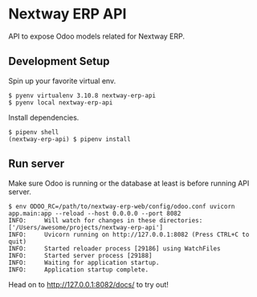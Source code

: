 # Nextway ERP API

API to expose Odoo models related for Nextway ERP.

## Development Setup

Spin up your favorite virtual env.

```console
$ pyenv virtualenv 3.10.8 nextway-erp-api
$ pyenv local nextway-erp-api
```

Install dependencies.

```console
$ pipenv shell
(nextway-erp-api) $ pipenv install
```

## Run server

Make sure Odoo is running or the database at least is before running API server.

```console
$ env ODOO_RC=/path/to/nextway-erp-web/config/odoo.conf uvicorn app.main:app --reload --host 0.0.0.0 --port 8082
INFO:     Will watch for changes in these directories: ['/Users/awesome/projects/nextway-erp-api']
INFO:     Uvicorn running on http://127.0.0.1:8082 (Press CTRL+C to quit)
INFO:     Started reloader process [29186] using WatchFiles
INFO:     Started server process [29188]
INFO:     Waiting for application startup.
INFO:     Application startup complete.
```

Head on to http://127.0.0.1:8082/docs/ to try out!
